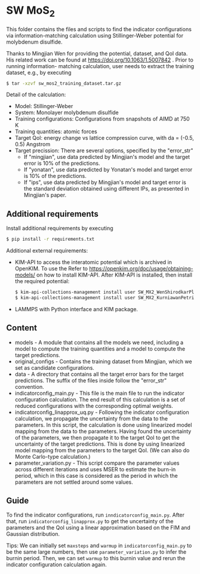 # SW MoS$_2$

This folder contains the files and scripts to find the indicator configurations via
information-matching calculation using Stillinger-Weber potential for molybdenum disulfide.

Thanks to Mingjian Wen for providing the potential, dataset, and QoI data. His related
work can be found at https://doi.org/10.1063/1.5007842 . Prior to running information-
matching calculation, user needs to extract the training dataset, e.g., by executing

``` bash
$ tar -xzvf sw_mos2_training_dataset.tar.gz
```

Detail of the calculation:

* Model: Stillinger-Weber
* System: Monolayer molybdenum disulfide
* Training configurations: Configurations from snapshots of AIMD at 750 K
* Training quantities: atomic forces
* Target QoI: energy change vs lattice compression curve, with da = (-0.5, 0.5) Angstrom
* Target precission: There are several options, specified by the "error_str"
  * If "mingjian", use data predicted by Mingjian's model and the target error is 10% of
    the predictions.
  * If "yonatan", use data predicted by Yonatan's model and target error is 10% of the
    predictions.
  * If "ips", use data predicted by Mingjian's model and target error is the standard
    deviation obtained using different IPs, as presented in Mingjian's paper.



## Additional requirements

Install additional requirements by executing

``` bash
$ pip install -r requirements.txt
```

Additional external requirements:
* KIM-API to access the interatomic potential which is archived in OpenKIM. To use the
  Refer to https://openkim.org/doc/usage/obtaining-models/ on how to install KIM-API.
  After KIM-API is installed, then install the required potential:
  ``` bash
  $ kim-api-collections-management install user SW_MX2_WenShirodkarPlechac_2017_MoS__MO_201919462778_001
  $ kim-api-collections-management install user SW_MX2_KurniawanPetrieWilliams_2021_MoS__MO_677328661525_000
  ```
* LAMMPS with Python interface and KIM package.



## Content

* models - A module that contains all the models we need, including a model to compute the
  training quantities and a model to compute the target predictions.
* original_configs - Contains the training dataset from Mingjian, which we set as
  candidate configurations.
* data - A directory that contains all the target error bars for the target predictions.
  The suffix of the files inside follow the "error_str" convention.
* indicatorconfig_main.py - This file is the main file to run the indicator configuration
  calculation. The end result of this calculation is a set of reduced configurations with
  the corresponding optimal weights.
* indicatorconfig_linapprox_uq.py - Following the indicator configuration calculation,
  we propagate the uncertainty from the data to the parameters. In this script, the
  calculation is done using linearized model mapping from the data to the parameters.
  Having found the uncertainty of the parameters, we then propagate it to the target QoI
  to get the uncertainty of the target predictions. This is done by using linearized
  model mapping from the parameters to the target QoI. (We can also do Monte Carlo-type
  calculation.)
* parameter_variation.py - This script compare the parameter values across different
  iterations and uses MSER to estimate the burn-in period, which in this case is
  considered as the period in which the parameters are not settled around some values.



## Guide

To find the indicator configurations, run `inndicatorconfig_main.py`. After that, run
`indicatorconfig_linapprox.py` to get the uncertainty of the parameters and the QoI using
a linear approximation based on the FIM and Gaussian distribution.

Tips: We can initially set `maxsteps` and `warmup` in `indicatorconfig_main.py` to be the
same large numbers, then use `parameter_variation.py` to infer the burnin period. Then, we
can set `warmup` to this burnin value and rerun the indicator configuration calculation
again.
